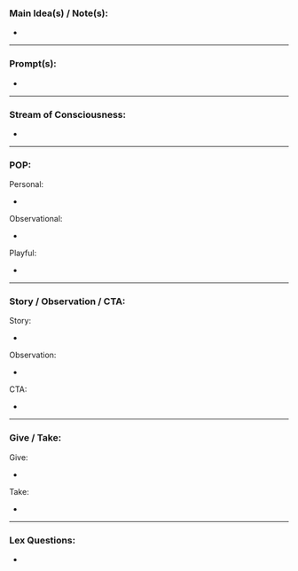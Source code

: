 

### Main Idea(s) / Note(s):

-

---

### Prompt(s):

- 


---

### Stream of Consciousness:

- 
 
---


### POP:

Personal:

- 

Observational:

- 

Playful:

- 

---

### Story / Observation / CTA:

Story:

- 

Observation:

- 

CTA:

- 

---

### Give / Take:

Give:

- 

Take:

- 

---

### Lex Questions:

-